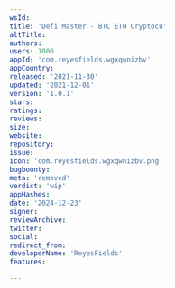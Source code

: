 ```yaml
---
wsId: 
title: 'Defi Master - BTC ETH Cryptocu'
altTitle: 
authors: 
users: 1000
appId: 'com.reyesfields.wgxqwnizbv'
appCountry: 
released: '2021-11-30'
updated: '2021-12-01'
version: '1.0.1'
stars: 
ratings: 
reviews: 
size: 
website: 
repository: 
issue: 
icon: 'com.reyesfields.wgxqwnizbv.png'
bugbounty: 
meta: 'removed'
verdict: 'wip'
appHashes: 
date: '2024-12-23'
signer: 
reviewArchive: 
twitter: 
social: 
redirect_from: 
developerName: 'ReyesFields'
features: 

---
```


